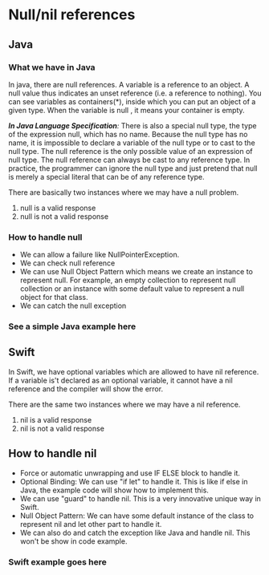 # Null/nil references
## Java
### What we have in Java
In java, there are null references. A variable is a reference to an object. A null value thus indicates an unset reference (i.e. a reference to nothing). You can see variables as containers(*), inside which you can put an object of a given type. When the variable is null , it means your container is empty.

_**In Java Language Specification**:_
There is also a special null type, the type of the expression null, which has no name. Because the null type has no name, it is impossible to declare a variable of the null type or to cast to the null type. The null reference is the only possible value of an expression of null type. The null reference can always be cast to any reference type. In practice, the programmer can ignore the null type and just pretend that null is merely a special literal that can be of any reference type.

There are basically two instances where we may have a null problem.
1. null is a valid response
2. null is not a valid response
### How to handle null
* We can allow a failure like NullPointerException.
* We can check null reference
* We can use Null Object Pattern which means we create an instance to represent null. For example, an empty collection to
 represent null collection or an instance with some default value to represent a null object for that class.
* We can catch the null exception

### See a simple Java example here

## Swift
In Swift, we have optional variables which are allowed to have nil reference. If a variable is't declared as
an optional variable, it cannot have a nil reference and the compiler will show the error.

There are the same two instances where we may have a nil reference.
1. nil is a valid response
2. nil is not a valid response

## How to handle nil
* Force or automatic unwrapping and use IF ELSE block to handle it.
* Optional Binding: We can use "if let" to handle it. This is like if else in Java, the example code will show how to implement this.
* We can use "guard" to handle nil. This is a very innovative unique way in Swift.
* Null Object Pattern: We can have some default instance of the class to represent nil and let other part to handle it.
* We can also do and catch the exception like Java and handle nil. This won't be show in code example.

### Swift example goes here